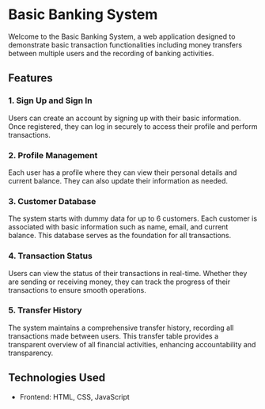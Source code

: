 # Basic Banking System

Welcome to the Basic Banking System, a web application designed to demonstrate basic transaction functionalities including money transfers between multiple users and the recording of banking activities.

## Features

### 1. Sign Up and Sign In
Users can create an account by signing up with their basic information. Once registered, they can log in securely to access their profile and perform transactions.

### 2. Profile Management
Each user has a profile where they can view their personal details and current balance. They can also update their information as needed.

### 3. Customer Database
The system starts with dummy data for up to 6 customers. Each customer is associated with basic information such as name, email, and current balance. This database serves as the foundation for all transactions.

### 4. Transaction Status
Users can view the status of their transactions in real-time. Whether they are sending or receiving money, they can track the progress of their transactions to ensure smooth operations.

### 5. Transfer History
The system maintains a comprehensive transfer history, recording all transactions made between users. This transfer table provides a transparent overview of all financial activities, enhancing accountability and transparency.



## Technologies Used

- Frontend: HTML, CSS, JavaScript
